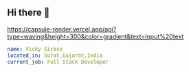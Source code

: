 ## Hi there 👋

https://capsule-render.vercel.app/api?type=waving&height=300&color=gradient&text=Input%20text

```yaml
name: Vicky Girase
located_in: Surat,Gujarat,India
current_job: Full Stack Developer
```
